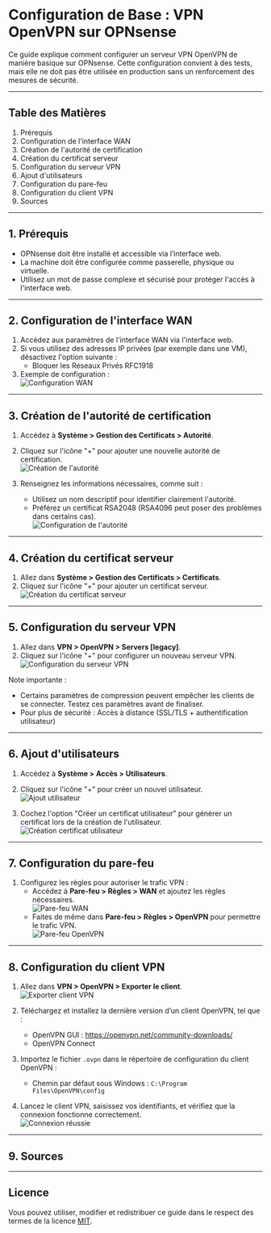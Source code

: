 
# Configuration de Base : VPN OpenVPN sur OPNsense

Ce guide explique comment configurer un serveur VPN OpenVPN de manière basique sur OPNsense. Cette configuration convient à des tests, mais elle ne doit pas être utilisée en production sans un renforcement des mesures de sécurité.

---

## Table des Matières

1. Prérequis
2. Configuration de l'interface WAN
3. Création de l'autorité de certification
4. Création du certificat serveur
5. Configuration du serveur VPN
6. Ajout d'utilisateurs
7. Configuration du pare-feu
8. Configuration du client VPN
9. Sources

---

## 1. Prérequis

- OPNsense doit être installé et accessible via l’interface web.
- La machine doit être configurée comme passerelle, physique ou virtuelle.
- Utilisez un mot de passe complexe et sécurisé pour protéger l'accès à l'interface web.

---

## 2. Configuration de l'interface WAN

1. Accédez aux paramètres de l'interface WAN via l'interface web.
2. Si vous utilisez des adresses IP privées (par exemple dans une VM), désactivez l'option suivante :
   - Bloquer les Réseaux Privés RFC1918
3. Exemple de configuration :  
   ![Configuration WAN](img/img1.png)

---

## 3. Création de l'autorité de certification

1. Accédez à **Système > Gestion des Certificats > Autorité**.
2. Cliquez sur l'icône "+" pour ajouter une nouvelle autorité de certification.  
   ![Création de l'autorité](img/img2.png)

3. Renseignez les informations nécessaires, comme suit :
   - Utilisez un nom descriptif pour identifier clairement l'autorité.
   - Préférez un certificat RSA2048 (RSA4096 peut poser des problèmes dans certains cas).  
   ![Configuration de l'autorité](img/img3.png)

---

## 4. Création du certificat serveur

1. Allez dans **Système > Gestion des Certificats > Certificats**.
2. Cliquez sur l'icône "+" pour ajouter un certificat serveur.  
   ![Création du certificat serveur](img/img4.png)


---

## 5. Configuration du serveur VPN

1. Allez dans **VPN > OpenVPN > Servers [legacy]**.
2. Cliquez sur l'icône "+" pour configurer un nouveau serveur VPN.  
   ![Configuration du serveur VPN](img/img5.png)

Note importante : 
 - Certains paramètres de compression peuvent empêcher les clients de se connecter. Testez ces paramètres avant de finaliser.
 - Pour plus de sécurité : Accès à distance (SSL/TLS + authentification utilisateur)
---

## 6. Ajout d'utilisateurs

1. Accédez à **Système > Accès > Utilisateurs**.
2. Cliquez sur l'icône "+" pour créer un nouvel utilisateur.  
   ![Ajout utilisateur](img/img7.png)

3. Cochez l'option "Créer un certificat utilisateur" pour générer un certificat lors de la création de l'utilisateur.  
   ![Création certificat utilisateur](img/img9.png)

---

## 7. Configuration du pare-feu

1. Configurez les règles pour autoriser le trafic VPN :
   - Accédez à **Pare-feu > Règles > WAN** et ajoutez les règles nécessaires.  
     ![Pare-feu WAN](img/img10.png)
   - Faites de même dans **Pare-feu > Règles > OpenVPN** pour permettre le trafic VPN.  
     ![Pare-feu OpenVPN](img/img12.png)

---

## 8. Configuration du client VPN

1. Allez dans **VPN > OpenVPN > Exporter le client**.  
   ![Exporter client VPN](img/img13.png)

2. Téléchargez et installez la dernière version d’un client OpenVPN, tel que :
   - OpenVPN GUI : https://openvpn.net/community-downloads/
   - OpenVPN Connect

3. Importez le fichier `.ovpn` dans le répertoire de configuration du client OpenVPN :
   - Chemin par défaut sous Windows : `C:\Program Files\OpenVPN\config`

4. Lancez le client VPN, saisissez vos identifiants, et vérifiez que la connexion fonctionne correctement.  
   ![Connexion réussie](img/img15.png)

---

## 9. Sources



---

## Licence

Vous pouvez utiliser, modifier et redistribuer ce guide dans le respect des termes de la licence [MIT](https://opensource.org/licenses/MIT).
